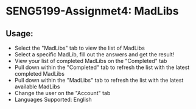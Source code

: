# SENG5199-Assignmet4: MadLibs

## Usage:
- Select the "MadLibs" tab to view the list of MadLibs
- Select a specific MadLib, fill out the answers and get the result!
- View your list of completed MadLibs on the "Completed" tab
- Pull down within the "Completed" tab to refresh the list with the latest completed MadLibs
- Pull down within the "MadLibs" tab to refresh the list with the latest available MadLibs
- Change the user on the "Account" tab
- Languages Supported: English
